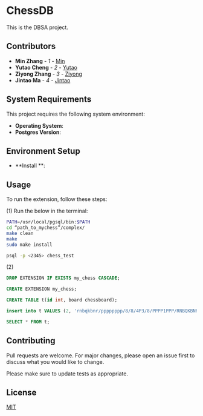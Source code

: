 # ChessDB
This is the DBSA project.


## Contributors

- **Min Zhang** - *1* - [Min](https://github.com/PhDnemo)
- **Yutao Cheng** - *2* - [Yutao](https://github.com/A-hungry-wolf)
- **Ziyong Zhang** - *3* - [Ziyong](https://github.com/Ziyong-Zhang)
- **Jintao Ma** - *4* - [Jintao](https://github.com/woshimajintao)

## System Requirements

This project requires the following system environment:
- **Operating System**: 
- **Postgres Version**: 

## Environment Setup

- **Install **: 



## Usage
To run the extension, follow these steps:

(1) Run the below in the terminal:

```bash
PATH=/usr/local/pgsql/bin:$PATH
cd “path_to_mychess”/complex/
make clean
make
sudo make install

psql -p <2345> chess_test

```
(2) 
``` sql
DROP EXTENSION IF EXISTS my_chess CASCADE;

CREATE EXTENSION my_chess;

CREATE TABLE t(id int, board chessboard);

insert into t VALUES (2, 'rnbqkbnr/pppppppp/8/8/4P3/8/PPPP1PPP/RNBQKBNR b KQkq e3 0 1');

SELECT * FROM t;

```



## Contributing

Pull requests are welcome. For major changes, please open an issue first
to discuss what you would like to change.

Please make sure to update tests as appropriate.

## License

[MIT](https://choosealicense.com/licenses/mit/)

